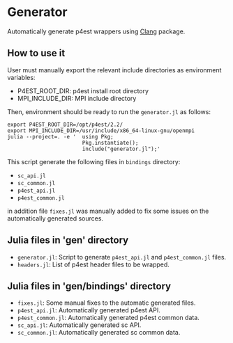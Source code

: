 # Generator

Automatically generate p4est wrappers using [Clang](https://github.com/JuliaInterop/Clang.jl) package.

## How to use it

User must manually export the relevant include directories as environment variables:

- P4EST_ROOT_DIR: p4est install root directory
- MPI_INCLUDE_DIR: MPI include directory

Then, environment should be ready to run the `generator.jl` as follows:

```
export P4EST_ROOT_DIR=/opt/p4est/2.2/
export MPI_INCLUDE_DIR=/usr/include/x86_64-linux-gnu/openmpi
julia --project=. -e '  using Pkg;
                        Pkg.instantiate();
                        include("generator.jl");'
```

This script generate the following files in `bindings` directory:

- `sc_api.jl`
- `sc_common.jl`
- `p4est_api.jl`
- `p4est_common.jl`

in addition file `fixes.jl` was manually added to fix some issues on the automatically generated sources.

## Julia files in 'gen' directory

- `generator.jl`: Script to generate `p4est_api.jl` and `p4est_common.jl` files.
- `headers.jl`: List of p4est header files to be wrapped.

## Julia files in 'gen/bindings' directory

- `fixes.jl`: Some manual fixes to the automatic generated files.
- `p4est_api.jl`: Automatically generated p4est API.
- `p4est_common.jl`: Automatically generated p4est common data.
- `sc_api.jl`: Automatically generated sc API.
- `sc_common.jl`: Automatically generated sc common data.

